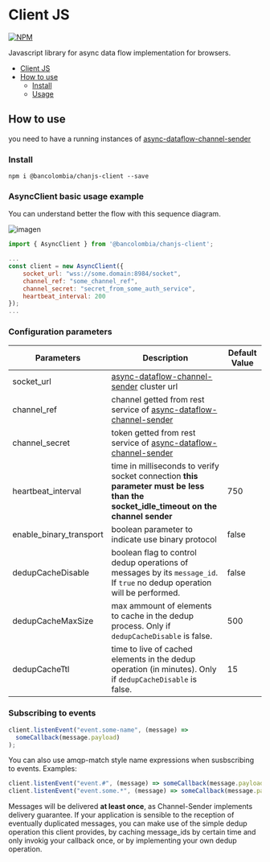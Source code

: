 # Client JS

[![NPM](https://nodei.co/npm/@bancolombia/chanjs-client.png?downloads=true&downloadRank=true&stars=true)](https://www.npmjs.com/package/@bancolombia/chanjs-client)

Javascript library for async data flow implementation for browsers.

- [Client JS](#client-js)
- [How to use](#how-to-use)
  - [Install](#install)
  - [Usage](#asyncClient-basic-usage-example)

## How to use

you need to have a running instances of [async-dataflow-channel-sender](https://github.com/bancolombia/async-dataflow/tree/master/channel-sender)

### Install

```npm
npm i @bancolombia/chanjs-client --save
```

### AsyncClient basic usage example

You can understand better the flow with this sequence diagram.

![imagen](https://user-images.githubusercontent.com/12372370/137554898-0d652b9c-2598-4e1b-b681-554e0a9f00e7.png)

```javascript
import { AsyncClient } from '@bancolombia/chanjs-client';

...
const client = new AsyncClient({
    socket_url: "wss://some.domain:8984/socket",
    channel_ref: "some_channel_ref",
    channel_secret: "secret_from_some_auth_service",
    heartbeat_interval: 200
});
...
```

### Configuration parameters

| **Parameters**          | Description                                                                                                                                   | Default Value |
| ----------------------- | --------------------------------------------------------------------------------------------------------------------------------------------- | ------------- |
| socket_url              | [async-dataflow-channel-sender](https://github.com/bancolombia/async-dataflow/tree/master/channel-sender) cluster url                         |               |
| channel_ref             | channel getted from rest service of [async-dataflow-channel-sender](https://github.com/bancolombia/async-dataflow/tree/master/channel-sender) |               |
| channel_secret          | token getted from rest service of [async-dataflow-channel-sender](https://github.com/bancolombia/async-dataflow/tree/master/channel-sender)   |               |
| heartbeat_interval      | time in milliseconds to verify socket connection **this parameter must be less than the socket_idle_timeout on the channel sender**           | 750           |
| enable_binary_transport | boolean parameter to indicate use binary protocol                                                                                             | false         |
| dedupCacheDisable | boolean flag to control dedup operations of messages by its `message_id`. If `true` no dedup operation will be performed. | false |
| dedupCacheMaxSize | max ammount of elements to cache in the dedup process. Only if `dedupCacheDisable` is false. | 500 |
| dedupCacheTtl | time to live of cached elements in the dedup operation (in minutes). Only if `dedupCacheDisable` is false. | 15 |

### Subscribing to events

```javascript
client.listenEvent("event.some-name", (message) =>
  someCallback(message.payload)
);
```

You can also use amqp-match style name expressions when susbscribing to events. Examples:

```javascript
client.listenEvent("event.#", (message) => someCallback(message.payload));
client.listenEvent("event.some.*", (message) => someCallback(message.payload));
```

Messages will be delivered **at least once**, as Channel-Sender implements delivery guarantee. If your application is sensible to the reception of eventually duplicated messages, you can make use of the simple dedup operation this client provides, by caching message_ids by certain time and only invokig your callback once, or by implementing your own dedup operation.
